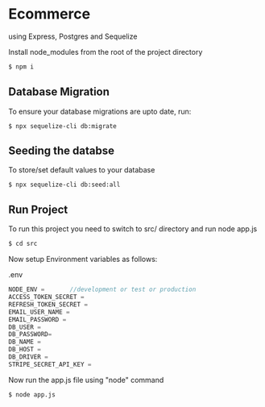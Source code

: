 # Ecommerce
using Express, Postgres and Sequelize

Install node_modules from the root of the project directory
```bash
$ npm i
```

## Database Migration

To ensure your database migrations are upto date, run:
```
$ npx sequelize-cli db:migrate
```

## Seeding the databse

To store/set default values to your database
```
$ npx sequelize-cli db:seed:all
```

## Run Project
To run this project you need to switch to src/ directory and run node app.js

 ```bash
 $ cd src
 ```

Now setup Environment variables as follows:

.env
```js
NODE_ENV =       //development or test or production
ACCESS_TOKEN_SECRET = 
REFRESH_TOKEN_SECRET = 
EMAIL_USER_NAME = 
EMAIL_PASSWORD = 
DB_USER =  
DB_PASSWORD= 
DB_NAME = 
DB_HOST = 
DB_DRIVER = 
STRIPE_SECRET_API_KEY = 
```

Now run the app.js file using "node" command
```
$ node app.js
```